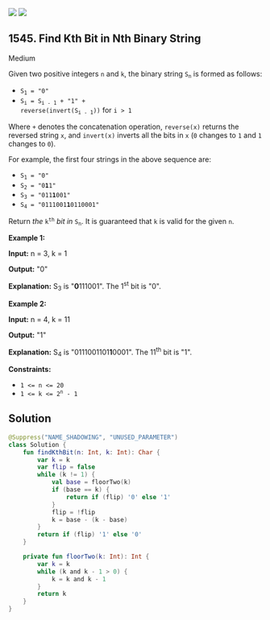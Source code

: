 [![](https://img.shields.io/github/stars/javadev/LeetCode-in-Kotlin?label=Stars&style=flat-square)](https://github.com/javadev/LeetCode-in-Kotlin)
[![](https://img.shields.io/github/forks/javadev/LeetCode-in-Kotlin?label=Fork%20me%20on%20GitHub%20&style=flat-square)](https://github.com/javadev/LeetCode-in-Kotlin/fork)

## 1545\. Find Kth Bit in Nth Binary String

Medium

Given two positive integers `n` and `k`, the binary string <code>S<sub>n</sub></code> is formed as follows:

*   <code>S<sub>1</sub> = "0"</code>
*   <code>S<sub>i</sub> = S<sub>i - 1</sub> + "1" + reverse(invert(S<sub>i - 1</sub>))</code> for `i > 1`

Where `+` denotes the concatenation operation, `reverse(x)` returns the reversed string `x`, and `invert(x)` inverts all the bits in `x` (`0` changes to `1` and `1` changes to `0`).

For example, the first four strings in the above sequence are:

*   <code>S<sub>1</sub> = "0"</code>
*   <code>S<sub>2</sub> = "0**1**1"</code>
*   <code>S<sub>3</sub> = "011**1**001"</code>
*   <code>S<sub>4</sub> = "0111001**1**0110001"</code>

Return _the_ <code>k<sup>th</sup></code> _bit_ _in_ <code>S<sub>n</sub></code>. It is guaranteed that `k` is valid for the given `n`.

**Example 1:**

**Input:** n = 3, k = 1

**Output:** "0"

**Explanation:** S<sub>3</sub> is "**0**111001". The 1<sup>st</sup> bit is "0".

**Example 2:**

**Input:** n = 4, k = 11

**Output:** "1"

**Explanation:** S<sub>4</sub> is "0111001101**1**0001". The 11<sup>th</sup> bit is "1".

**Constraints:**

*   `1 <= n <= 20`
*   <code>1 <= k <= 2<sup>n</sup> - 1</code>

## Solution

```kotlin
@Suppress("NAME_SHADOWING", "UNUSED_PARAMETER")
class Solution {
    fun findKthBit(n: Int, k: Int): Char {
        var k = k
        var flip = false
        while (k != 1) {
            val base = floorTwo(k)
            if (base == k) {
                return if (flip) '0' else '1'
            }
            flip = !flip
            k = base - (k - base)
        }
        return if (flip) '1' else '0'
    }

    private fun floorTwo(k: Int): Int {
        var k = k
        while (k and k - 1 > 0) {
            k = k and k - 1
        }
        return k
    }
}
```